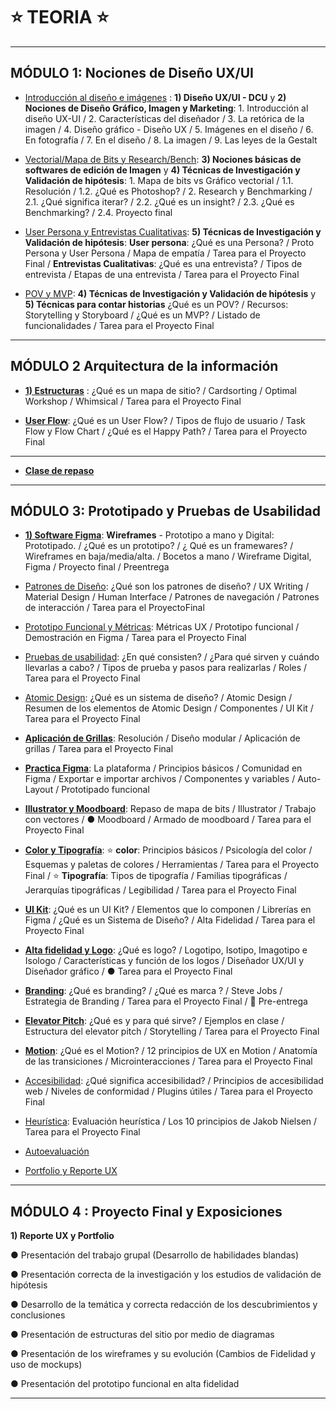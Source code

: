 # :star: TEORIA :star:

---

## MÓDULO 1: Nociones de Diseño UX/UI

- [Introducción al diseño e imágenes](https://github.com/eugenia1984/DisenoUX-UI/blob/main/cac_ux_ui/teoria/modulo01_intro_disenio_imagenes.md) : **1) Diseño UX/UI - DCU** y **2) Nociones de Diseño Gráfico, Imagen y Marketing**: 1. Introducción al diseño UX-UI / 2. Características del diseñador / 3. La retórica de la imagen / 4. Diseño gráfico - Diseño UX / 5. Imágenes en el diseño / 6. En fotografía / 7. En el diseño / 8. La imagen / 9. Las leyes de la Gestalt

- [Vectorial/Mapa de Bits y Research/Bench](https://github.com/eugenia1984/DisenoUX-UI/blob/main/cac_ux_ui/teoria/modulo01_vectorial_mapa_de_bits_y_research_bench.md): **3) Nociones básicas de softwares de edición de Imagen** y **4) Técnicas de Investigación y Validación de hipótesis**: 1. Mapa de bits vs Gráfico vectorial / 1.1. Resolución / 1.2. ¿Qué es Photoshop? / 2. Research y Benchmarking / 2.1. ¿Qué significa iterar? / 2.2. ¿Qué es un insight? / 2.3. ¿Qué es Benchmarking? / 2.4. Proyecto final

- [User Persona y Entrevistas Cualitativas](https://github.com/eugenia1984/DisenoUX-UI/blob/main/cac_ux_ui/teoria/modulo01_user_presona_entrevistaS_cualitativas.md): **5) Técnicas de Investigación y Validación de hipótesis**: **User persona**:  ¿Qué es una Persona? /  Proto Persona y User Persona /  Mapa de empatía /  Tarea para el Proyecto Final / **Entrevistas Cualitativas**: ¿Qué es una entrevista? / Tipos de entrevista /  Etapas de una entrevista /  Tarea para el Proyecto Final

- [POV y MVP](https://github.com/eugenia1984/DisenoUX-UI/blob/main/cac_ux_ui/teoria/modulo01_pov_mvp.md): **4) Técnicas de Investigación y Validación de hipótesis** y **5) Técnicas para contar historias** ¿Qué es un POV? / Recursos: Storytelling y Storyboard / ¿Qué es un MVP? / Listado de funcionalidades / Tarea para el Proyecto Final

---

## MÓDULO 2 Arquitectura de la información

- [**1) Estructuras**](https://github.com/eugenia1984/DisenoUX-UI/blob/main/cac_ux_ui/teoria/modulo02_arquitectura_de_la_informacion.md) :  ¿Qué es un mapa de sitio? /  Cardsorting /  Optimal Workshop /  Whimsical /  Tarea para el Proyecto Final

- [**User Flow**](https://github.com/eugenia1984/DisenoUX-UI/blob/main/cac_ux_ui/teoria/modulo02_user_flow.md):  ¿Qué es un User Flow? /  Tipos de flujo de usuario / Task Flow y Flow Chart /  ¿Qué es el Happy Path? / Tarea para el Proyecto Final

---

- [**Clase de repaso**](https://github.com/eugenia1984/DisenoUX-UI/blob/main/cac_ux_ui/teoria/clase_repaso.md)

---

## MÓDULO 3: Prototipado y Pruebas de Usabilidad


- [**1) Software Figma**](https://github.com/eugenia1984/DisenoUX-UI/blob/main/cac_ux_ui/teoria/modulo03_wireframe.md): **Wireframes** - Prototipo a mano y Digital: Prototipado. / ¿Qué es un prototipo? / ¿ Qué es un framewares? / Wireframes en baja/media/alta. / Bocetos a mano / Wireframe Digital, Figma / Proyecto final / Preentrega

- [Patrones de Diseño](https://github.com/eugenia1984/DisenoUX-UI/blob/main/cac_ux_ui/teoria/modulo3_patrones.md):  ¿Qué son los patrones de diseño? /  UX Writing / Material Design / Human Interface /  Patrones de navegación /  Patrones de interacción /  Tarea para el ProyectoFinal

- [Prototipo Funcional y Métricas](https://github.com/eugenia1984/DisenoUX-UI/blob/main/cac_ux_ui/teoria/modulo3_prototipo_funcional_metricas.md): Métricas UX /  Prototipo funcional /  Demostración en Figma /  Tarea para el Proyecto Final

- [Pruebas de usabilidad](https://github.com/eugenia1984/DisenoUX-UI/blob/main/cac_ux_ui/teoria/modulo03_pruebas_usabilidad.md): ¿En qué consisten? / ¿Para qué sirven y cuándo llevarlas a cabo? /  Tipos de prueba y pasos para realizarlas / Roles /  Tarea para el Proyecto Final


- [Atomic Design](https://github.com/eugenia1984/DisenoUX-UI/blob/main/cac_ux_ui/teoria/modulo03_atomic_design.md): ¿Qué es un sistema de diseño? / Atomic Design /  Resumen de los elementos de Atomic Design /  Componentes /  UI Kit /  Tarea para el Proyecto
Final

- [**Aplicación de Grillas**](https://github.com/eugenia1984/DisenoUX-UI/blob/main/cac_ux_ui/teoria/modulo03_grillas.md): Resolución / Diseño modular /  Aplicación de grillas /  Tarea para el Proyecto Final 

- [**Practica Figma**](https://github.com/eugenia1984/DisenoUX-UI/blob/main/cac_ux_ui/teoria/modulo03_practica_figma.md): La plataforma / Principios básicos / Comunidad en Figma /  Exportar e importar archivos /  Componentes y variables / Auto-Layout /  Prototipado funcional

- [**Illustrator y Moodboard**](https://github.com/eugenia1984/DisenoUX-UI/blob/main/cac_ux_ui/teoria/modulo03_illustrator_moodboard.md): Repaso de mapa de bits / Illustrator / Trabajo con vectores / ● Moodboard /  Armado de moodboard /  Tarea para el Proyecto Final

- [**Color y Tipografía**](https://github.com/eugenia1984/DisenoUX-UI/blob/main/cac_ux_ui/teoria/modulo03_color_y_tipografia.md): :star: **color**: Principios básicos / Psicología del color / Esquemas y paletas de colores / Herramientas / Tarea para el Proyecto Final / :star: **Tipografía**:  Tipos de tipografía / Familias tipográficas /  Jerarquías tipográficas / Legibilidad /  Tarea para el Proyecto Final

- [**UI Kit**](https://github.com/eugenia1984/DisenoUX-UI/blob/main/cac_ux_ui/teoria/modulo3_ui_kit.md):  ¿Qué es un UI Kit? / Elementos que lo componen /  Librerías en Figma / ¿Qué es un Sistema de Diseño? /  Alta Fidelidad /  Tarea para el Proyecto Final

-  [**Alta fidelidad y Logo**](https://github.com/eugenia1984/DisenoUX-UI/blob/main/cac_ux_ui/teoria/modulo3_logo.md): ¿Qué es logo? / Logotipo, Isotipo, Imagotipo e Isologo / Características y función de los logos / Diseñador UX/UI y Diseñador gráfico / ● Tarea para el Proyecto Final
 
- [**Branding**](https://github.com/eugenia1984/DisenoUX-UI/blob/main/cac_ux_ui/teoria/modulo3_branding.md): ¿Qué es branding? / ¿Qué es marca ? / Steve Jobs /  Estrategia de Branding /  Tarea para el Proyecto Final  / :book: Pre-entrega

- [**Elevator Pitch**](https://github.com/eugenia1984/DisenoUX-UI/blob/main/cac_ux_ui/teoria/modulo3_elevator_pitch.md): ¿Qué es y para qué sirve? / Ejemplos en clase / Estructura del elevator pitch / Storytelling / Tarea para el Proyecto Final

- [**Motion**](https://github.com/eugenia1984/DisenoUX-UI/blob/main/cac_ux_ui/teoria/modulo3_motion.md): ¿Qué es el Motion? / 12 principios de UX en Motion / Anatomía de las
transiciones / Microinteracciones / Tarea para el Proyecto Final

- [Accesibilidad](https://github.com/eugenia1984/DisenoUX-UI/blob/main/cac_ux_ui/teoria/modulo3_accesibilidad.md): ¿Qué significa accesibilidad? / Principios de accesibilidad web / Niveles de conformidad /  Plugins útiles /  Tarea para el Proyecto Final

- [Heurística](https://github.com/eugenia1984/DisenoUX-UI/blob/main/cac_ux_ui/teoria/modulo3_heuristica.md): Evaluación heurística / Los 10 principios de Jakob Nielsen /  Tarea para el Proyecto Final

- [Autoevaluación](https://github.com/eugenia1984/DisenoUX-UI/blob/main/cac_ux_ui/teoria/modulo3_autoevaluacion.md)

- [Portfolio y Reporte UX](https://github.com/eugenia1984/DisenoUX-UI/blob/main/cac_ux_ui/teoria/modulo3_portafolio_reporte_ux.md)


---


## MÓDULO 4 : Proyecto Final y Exposiciones

**1) Reporte UX y Portfolio**

● Presentación del trabajo grupal (Desarrollo de habilidades blandas)

● Presentación correcta de la investigación y los estudios de validación de hipótesis

● Desarrollo de la temática y correcta redacción de los descubrimientos y conclusiones

● Presentación de estructuras del sitio por medio de diagramas

● Presentación de los wireframes y su evolución (Cambios de Fidelidad y uso de mockups)

● Presentación del prototipo funcional en alta fidelidad

---

